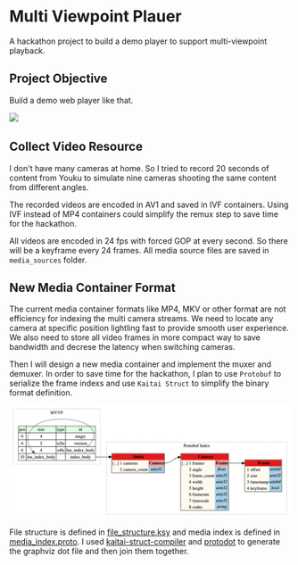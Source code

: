 # Multi Viewpoint Plauer

A hackathon project to build a demo player to support multi-viewpoint playback.

## Project Objective

Build a demo web player like that.

![](./readme/project%20objective.gif)

## Collect Video Resource

I don't have many cameras at home. So I tried to record 20 seconds of content from Youku to simulate nine cameras shooting the same content from different angles.

The recorded videos are encoded in AV1 and saved in IVF containers. Using IVF instead of MP4 containers could simplify the remux step to save time for the hackathon.

All videos are encoded in 24 fps with forced GOP at every second. So there will be a keyframe every 24 frames. All media source files are saved in `media_sources` folder.

## New Media Container Format

The current media container formats like MP4, MKV or other format are not efficiency for indexing the multi camera streams. We need to locate any camera at specific position lightling fast to provide smooth  user experience. We also need to store all video frames in more compact way to save bandwidth and decrese the latency when switching cameras.

Then I will design a new media container and implement the muxer and demuxer. In order to save time for the hackathon, I plan to use `Protobuf` to serialize the frame indexs and use `Kaitai Struct` to simplify the binary format definition.

![](./readme/container_structure_graph.png)

File structure is defined in [file_structure.ksy](./container_design/file_structure.ksy) and media index is defined in [media_index.proto](container_design/media_index.proto). I used [kaitai-struct-compiler](https://kaitai.io/) and [protodot](https://github.com/seamia/protodot) to generate the graphviz dot file and then join them together.
